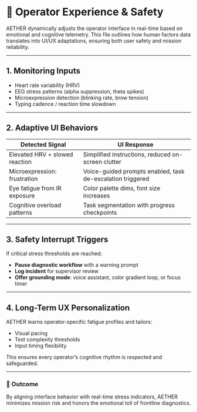 # 🧠 Operator Experience & Safety

AETHER dynamically adjusts the operator interface in real-time based on emotional and cognitive telemetry. This file outlines how human factors data translates into UI/UX adaptations, ensuring both user safety and mission reliability.

---

## 1. Monitoring Inputs

- Heart rate variability (HRV)
- EEG stress patterns (alpha suppression, theta spikes)
- Microexpression detection (blinking rate, brow tension)
- Typing cadence / reaction time slowdown

---

## 2. Adaptive UI Behaviors

| Detected Signal | UI Response |
|-----------------|-------------|
| Elevated HRV + slowed reaction | Simplified instructions, reduced on-screen clutter |
| Microexpression: frustration | Voice-guided prompts enabled, task de-escalation triggered |
| Eye fatigue from IR exposure | Color palette dims, font size increases |
| Cognitive overload patterns | Task segmentation with progress checkpoints |

---

## 3. Safety Interrupt Triggers

If critical stress thresholds are reached:

- **Pause diagnostic workflow** with a warning prompt
- **Log incident** for supervisor review
- **Offer grounding mode**: voice assistant, color gradient loop, or focus timer

---

## 4. Long-Term UX Personalization

AETHER learns operator-specific fatigue profiles and tailors:

- Visual pacing
- Test complexity thresholds
- Input timing flexibility

This ensures every operator’s cognitive rhythm is respected and safeguarded.

---

### 🎯 Outcome

By aligning interface behavior with real-time stress indicators, AETHER minimizes mission risk and honors the emotional toll of frontline diagnostics.
